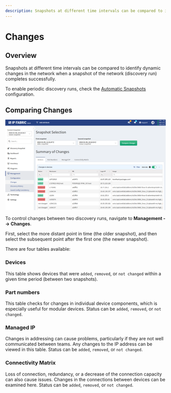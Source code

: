 ```yaml
---
description: Snapshots at different time intervals can be compared to identify dynamic changes in the network when a snapshot of the network (discovery run) completes successfully.
---
```


# Changes

## Overview

Snapshots at different time intervals can be compared to identify dynamic changes in the network when a snapshot of the
network (discovery run) completes successfully.

To enable periodic discovery runs, check the [Automatic Snapshots](../../IP_Fabric_Settings/Discovery_and_Snapshots/snapshot_retention.md) configuration.

## Comparing Changes

![Changes](changes.png)

To control changes between two discovery runs, navigate to **Management --> Changes**.

First, select the more distant point in time (the older snapshot), and then select the subsequent point after the first one (the newer snapshot).

There are four tables available:

### Devices

This table shows devices that were `added`, `removed`, or `not changed` within a given time period (between two snapshots).

### Part numbers

This table checks for changes in individual device components, which is especially useful for modular devices. Status can be `added`, `removed`, or `not changed`.

### Managed IP

Changes in addressing can cause problems, particularly if they are not well communicated between teams. Any changes to the IP address can be viewed in this table. Status can be `added`, `removed`, or `not changed`.

### Connectivity Matrix

Loss of connection, redundancy, or a decrease of the connection capacity can also cause issues. Changes in the connections between devices can be examined here. Status can be `added`, `removed`, or `not changed`.
